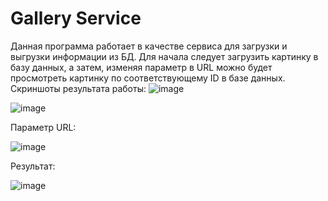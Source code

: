 # Gallery Service
Данная программа работает в качестве сервиса для загрузки и выгрузки информации из БД. Для начала следует загрузить картинку в базу данных, а затем, изменяя параметр в URL можно будет просмотреть картинку по соответствующему ID в базе данных. 
Скриншоты результата работы: 
![image](https://github.com/MidovG/myProject/assets/139575579/fd593ef4-a0d7-4db0-ab61-18ee2fd23599)


![image](https://github.com/MidovG/myProject/assets/139575579/51975eeb-5cd1-48e4-bcb0-74268e340706)


Параметр URL:


![image](https://github.com/MidovG/myProject/assets/139575579/366c5d69-7fc0-49b0-b34e-413e43660c2a)


Результат:


![image](https://github.com/MidovG/myProject/assets/139575579/21c40a29-2c9e-45bd-809c-8ebb6d4c42c7)



